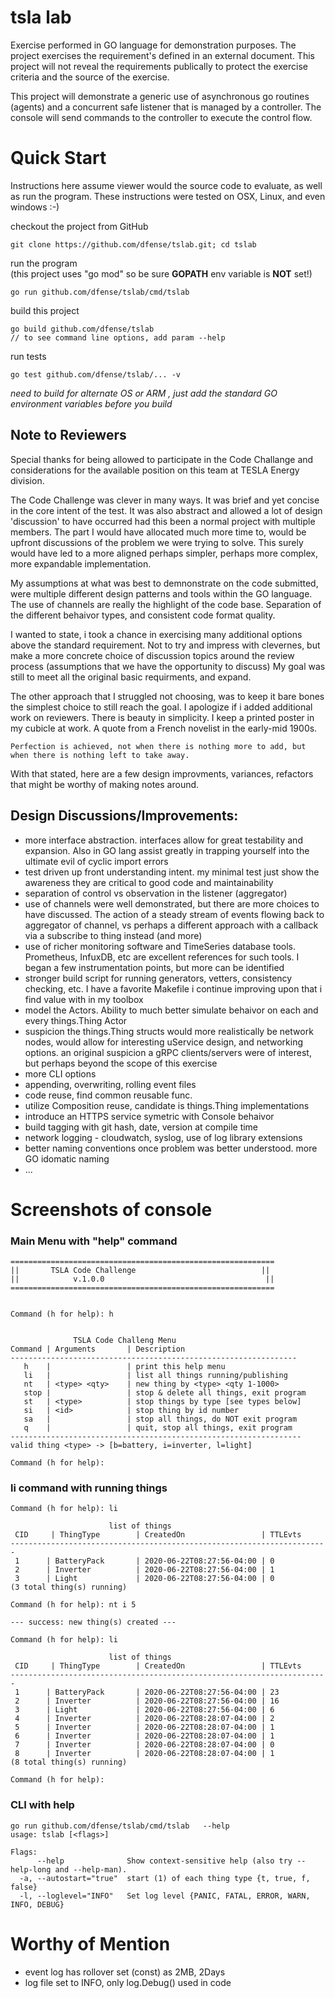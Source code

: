 # tsla lab
Exercise performed in GO language for demonstration purposes. The project exercises the requirement's defined in an external document. This project will not reveal the requirements publically to protect the exercise criteria and the source of the exercise.

This project will demonstrate a generic use of asynchronous go routines (agents) and a concurrent safe listener that is managed by a controller. The console will send commands to the controller to execute the control flow. 

# Quick Start
Instructions here assume viewer would the source code to evaluate, as well as run the program.
These instructions were tested on OSX, Linux, and even windows :-)

checkout the project from GitHub
```
git clone https://github.com/dfense/tslab.git; cd tslab
```
run the program <br>
(this project uses "go mod" so be sure **GOPATH** env variable is **NOT** set!)
 ```
 go run github.com/dfense/tslab/cmd/tslab
 ```
build this project  
```
go build github.com/dfense/tslab
// to see command line options, add param --help
```  
run tests
```
go test github.com/dfense/tslab/... -v
```

*need to build for alternate OS or ARM , just add the standard GO environment variables before you build*

## Note to Reviewers
Special thanks for being allowed to participate in the Code Challange and considerations for the available position on this team at TESLA Energy division. 

The Code Challenge was clever in many ways. It was brief and yet concise in the core intent of the test. It was also abstract and allowed a lot of design 'discussion' to have occurred had this been a normal project with multiple members. The part I would have allocated much more time to, would be upfront discussions of the problem we were trying to solve. This surely would have led to a more aligned perhaps simpler, perhaps more complex, more expandable implementation. 

My assumptions at what was best to demnonstrate on the code submitted, were multiple different design patterns and tools within the GO language. The use of channels are really the highlight of the code base. Separation of the different behaivor types, and consistent code format quality. 

I wanted to state, i took a chance in exercising many additional options above the standard requirement. Not to try and impress with clevernes, but make a more concrete choice of discussion topics around the review process (assumptions that we have the opportunity to discuss) My goal was still to meet all the original basic requirments, and expand.

The other approach that I struggled not choosing, was to keep it bare bones the simplest choice to still reach the goal. I apologize if i added additional work on reviewers. There is beauty in simplicity. I keep a printed poster in my cubicle at work. A quote from a French novelist in the early-mid 1900s. 

`Perfection is achieved, not when there is nothing more to add, but when there is nothing left to take away.`

With that stated, here are a few design improvments, variances, refactors that might be worthy of making notes around. 

## Design Discussions/Improvements: 
* more interface abstraction. interfaces allow for great testability and expansion. Also in GO lang assist greatly in trapping yourself into the ultimate evil of cyclic import errors 
* test driven up front understanding intent. my minimal test just show the awareness they are critical to good code and maintainability
* separation of control vs observation in the listener (aggregator)
* use of channels were well demonstrated, but there are more choices to have discussed. The action of a steady stream of events flowing back to aggregator of channel, vs perhaps a different approach with a callback via a subscribe to thing instead (and more)
* use of richer monitoring software and TimeSeries database tools. Prometheus, InfuxDB, etc are excellent references for such tools. I began a few instrumentation points, but more can be identified
* stronger build script for running generators, vetters, consistency checking, etc. I have a favorite Makefile i continue improving upon that i find value with in my toolbox
* model the Actors. Ability to much better simulate behaivor on each and every things.Thing Actor
* suspicion the things.Thing structs would more realistically be network nodes, would allow for interesting uService design, and networking options. an original suspicion a gRPC clients/servers were of interest, but perhaps beyond the scope of this exercise
* more CLI options
* appending, overwriting, rolling event files
* code reuse, find common reusable func. 
* utilize Composition reuse, candidate is things.Thing implementations
* introduce an HTTPS service symetric with Console behaivor
* build tagging with git hash, date, version at compile time
* network logging - cloudwatch, syslog, use of log library extensions
* better naming conventions once problem was better understood. more GO idomatic naming
* ...

# Screenshots of console
### Main Menu with "help" command
```
===========================================================
||       TSLA Code Challenge                            ||
||            v.1.0.0                                    ||
===========================================================


Command (h for help): h


              TSLA Code Challeng Menu
Command | Arguments       | Description 
----------------------------------------------------------------
   h    |                 | print this help menu
   li   |                 | list all things running/publishing
   nt   | <type> <qty>    | new thing by <type> <qty 1-1000>
   stop |                 | stop & delete all things, exit program 
   st   | <type>          | stop things by type [see types below]
   si   | <id>            | stop thing by id number
   sa   |                 | stop all things, do NOT exit program
   q    |                 | quit, stop all things, exit program
-----------------------------------------------------------------
valid thing <type> -> [b=battery, i=inverter, l=light]

Command (h for help): 
```
### li command with running things
```
Command (h for help): li

                      list of things                              
 CID     | ThingType        | CreatedOn                 | TTLEvts    
-----------------------------------------------------------------------
 1      | BatteryPack       | 2020-06-22T08:27:56-04:00 | 0         
 2      | Inverter          | 2020-06-22T08:27:56-04:00 | 1         
 3      | Light             | 2020-06-22T08:27:56-04:00 | 0         
(3 total thing(s) running) 

Command (h for help): nt i 5

--- success: new thing(s) created ---

Command (h for help): li

                      list of things                              
 CID     | ThingType        | CreatedOn                 | TTLEvts    
-----------------------------------------------------------------------
 1      | BatteryPack       | 2020-06-22T08:27:56-04:00 | 23        
 2      | Inverter          | 2020-06-22T08:27:56-04:00 | 16        
 3      | Light             | 2020-06-22T08:27:56-04:00 | 6         
 4      | Inverter          | 2020-06-22T08:28:07-04:00 | 2         
 5      | Inverter          | 2020-06-22T08:28:07-04:00 | 1         
 6      | Inverter          | 2020-06-22T08:28:07-04:00 | 1         
 7      | Inverter          | 2020-06-22T08:28:07-04:00 | 0         
 8      | Inverter          | 2020-06-22T08:28:07-04:00 | 1         
(8 total thing(s) running) 

Command (h for help): 
```
### CLI with help
```
go run github.com/dfense/tslab/cmd/tslab   --help
usage: tslab [<flags>]

Flags:
      --help              Show context-sensitive help (also try --help-long and --help-man).
  -a, --autostart="true"  start (1) of each thing type {t, true, f, false}
  -l, --loglevel="INFO"   Set log level {PANIC, FATAL, ERROR, WARN, INFO, DEBUG}
```


# Worthy of Mention
* event log has rollover set (const) as 2MB, 2Days
* log file set to INFO, only log.Debug() used in code
